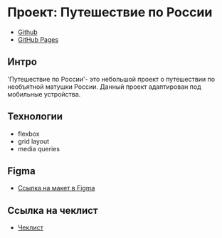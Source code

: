 # Проект: Путешествие по России
* [Github](https://github.com/JekaEvgeniy/russian-travel)
* [GitHub Pages](https://jekaevgeniy.github.io/russian-travel/index.html)

## Интро
'Путешествие по России'- это небольшой проект о путешествии по необъятной матушки России. Данный проект адаптирован под мобильные устройства.

## Технологии
* flexbox
* grid layout
* media queries

## Figma
* [Ссылка на макет в Figma](https://www.figma.com/file/5S2WSbEFL6awjVWJ0NWL8Q/Sprint-3_-Russia-_-desktop-mobile?node-id=28503%3A0)

## Ссылка на чеклист
* [Чеклист](https://code.s3.yandex.net/web-developer/checklists-pdf/new-program/checklist-3.pdf)

